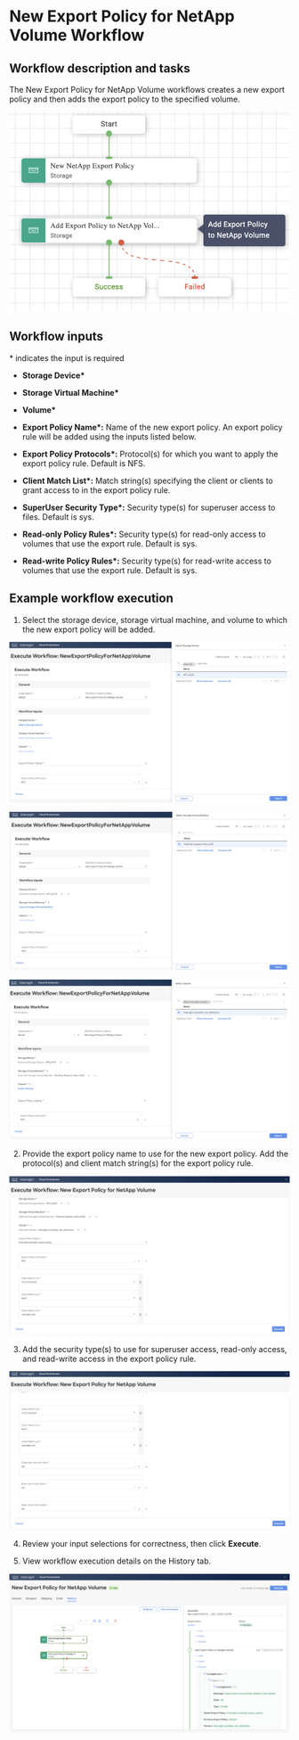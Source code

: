 # New Export Policy for NetApp Volume Workflow

## Workflow description and tasks

The New Export Policy for NetApp Volume workflows creates a new export
policy and then adds the export policy to the specified volume.

![](../images/NewExportPolicyForNetAppVolume/780da2b9333cacb500822d5abe207dfb11960705.png)

## Workflow inputs
\* indicates the input is required

- **Storage Device\***

- **Storage Virtual Machine\***

- **Volume\***

- **Export Policy Name\*:** Name of the new export policy. An export
policy rule will be added using the inputs listed below.

- **Export Policy Protocols\*:** Protocol(s) for which you want to apply
the export policy rule. Default is NFS.

- **Client Match List\*:** Match string(s) specifying the client or
clients to grant access to in the export policy rule.

- **SuperUser Security Type\*:** Security type(s) for superuser access to
files. Default is sys.

- **Read-only Policy Rules\*:** Security type(s) for read-only access to
volumes that use the export rule. Default is sys.

- **Read-write Policy Rules\*:** Security type(s) for read-write access to
volumes that use the export rule. Default is sys.

## Example workflow execution

1.  Select the storage device, storage virtual machine, and volume to
    which the new export policy will be added.

![](../images/NewExportPolicyForNetAppVolume/2972fbfbb9681e20c40f3bbb14da4c09c7b70adc.png)

![](../images/NewExportPolicyForNetAppVolume/29f06e90945b44bd9783ac02789a96c0f0a2ba91.png)

![](../images/NewExportPolicyForNetAppVolume/a90e4e00376a6ecf307135ae992bb2e281d57e8f.png)

2.  Provide the export policy name to use for the new export policy. Add
    the protocol(s) and client match string(s) for the export policy
    rule.

![](../images/NewExportPolicyForNetAppVolume/156c7292f4e3c5412fd306973fbd93f80dce3687.png)

3.  Add the security type(s) to use for superuser access, read-only
    access, and read-write access in the export policy rule.

![](../images/NewExportPolicyForNetAppVolume/79e9db2f4ab95549e5300fd32b41aba833c2c4b2.png)

4.  Review your input selections for correctness, then click **Execute**.

5.  View workflow execution details on the History tab.

![](../images/NewExportPolicyForNetAppVolume/585842d645a366aeb867209b60f19550a006270d.png)